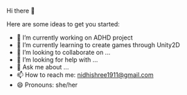 Hi there 👋

<!--
**Nidhishree-S-P/Nidhishree-S-P** is a ✨ _special_ ✨ repository because its `README.md` (this file) appears on your GitHub profile.
-->
Here are some ideas to get you started:

- 🔭 I’m currently working on ADHD project
- 🌱 I’m currently learning to create games through Unity2D
- 👯 I’m looking to collaborate on ...
- 🤔 I’m looking for help with ...
- 💬 Ask me about ...
- 📫 How to reach me: nidhishree1911@gmail.com
- 😄 Pronouns: she/her


